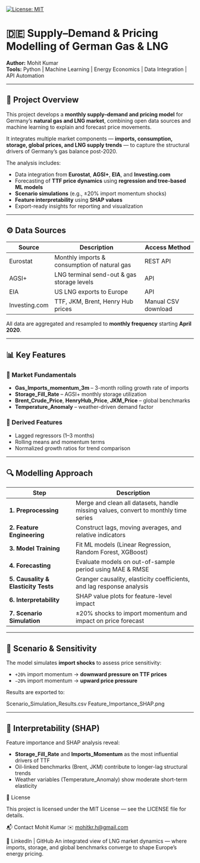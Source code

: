 [![License: MIT](https://img.shields.io/badge/License-MIT-yellow.svg)](https://opensource.org/licenses/MIT)
# 🇩🇪 Supply–Demand & Pricing Modelling of German Gas & LNG  

**Author:** Mohit Kumar  
**Tools:** Python | Machine Learning | Energy Economics | Data Integration | API Automation  

---

## 🧩 Project Overview  

This project develops a **monthly supply–demand and pricing model** for Germany’s **natural gas and LNG market**, combining open data sources and machine learning to explain and forecast price movements.  

It integrates multiple market components — **imports, consumption, storage, global prices, and LNG supply trends** — to capture the structural drivers of Germany’s gas balance post-2020.  

The analysis includes:
- Data integration from **Eurostat**, **AGSI+**, **EIA**, and **Investing.com**
- Forecasting of **TTF price dynamics** using **regression and tree-based ML models**
- **Scenario simulations** (e.g., ±20% import momentum shocks)
- **Feature interpretability** using **SHAP values**
- Export-ready insights for reporting and visualization  

---

## ⚙️ Data Sources  

| Source | Description | Access Method |
|--------|--------------|----------------|
| Eurostat | Monthly imports & consumption of natural gas | REST API |
| AGSI+ | LNG terminal send-out & gas storage levels | API |
| EIA | US LNG exports to Europe | API |
| Investing.com | TTF, JKM, Brent, Henry Hub prices | Manual CSV download |

All data are aggregated and resampled to **monthly frequency** starting **April 2020**.

---

## 📊 Key Features  

### 🔹 Market Fundamentals  
- **Gas_Imports_momentum_3m** – 3-month rolling growth rate of imports  
- **Storage_Fill_Rate** – AGSI+ monthly storage utilization  
- **Brent_Crude_Price**, **HenryHub_Price**, **JKM_Price** – global benchmarks  
- **Temperature_Anomaly** – weather-driven demand factor  

### 🔹 Derived Features  
- Lagged regressors (1–3 months)
- Rolling means and momentum terms
- Normalized growth ratios for trend comparison  

---

## 🔍 Modelling Approach  

| Step | Description |
|------|--------------|
| **1. Preprocessing** | Merge and clean all datasets, handle missing values, convert to monthly time series |
| **2. Feature Engineering** | Construct lags, moving averages, and relative indicators |
| **3. Model Training** | Fit ML models (Linear Regression, Random Forest, XGBoost) |
| **4. Forecasting** | Evaluate models on out-of-sample period using MAE & RMSE |
| **5. Causality & Elasticity Tests** | Granger causality, elasticity coefficients, and lag response analysis |
| **6. Interpretability** | SHAP value plots for feature-level impact |
| **7. Scenario Simulation** | ±20% shocks to import momentum and impact on price forecast |

---

## 🧮 Scenario & Sensitivity  

The model simulates **import shocks** to assess price sensitivity:  
- `+20%` import momentum → **downward pressure on TTF prices**  
- `−20%` import momentum → **upward price pressure**  

Results are exported to:  

Scenario_Simulation_Results.csv
Feature_Importance_SHAP.png


---

## 🧠 Interpretability (SHAP)  

Feature importance and SHAP analysis reveal:
- **Storage_Fill_Rate** and **Imports_Momentum** as the most influential drivers of TTF  
- Oil-linked benchmarks (Brent, JKM) contribute to longer-lag structural trends  
- Weather variables (Temperature_Anomaly) show moderate short-term elasticity   

🧾 License

This project is licensed under the MIT License — see the LICENSE
 file for details.

📬 Contact
Mohit Kumar
✉️ mohitkr.h@gmail.com

🔗 LinkedIn | GitHub
An integrated view of LNG market dynamics — where imports, storage, and global benchmarks converge to shape Europe’s energy pricing.
